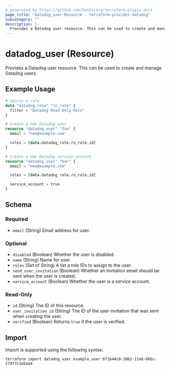```yaml
---
# generated by https://github.com/hashicorp/terraform-plugin-docs
page_title: "datadog_user Resource - terraform-provider-datadog"
subcategory: ""
description: |-
  Provides a Datadog user resource. This can be used to create and manage Datadog users.
---
```


# datadog_user (Resource)

Provides a Datadog user resource. This can be used to create and manage Datadog users.

## Example Usage

```terraform
# Source a role
data "datadog_role" "ro_role" {
  filter = "Datadog Read Only Role"
}

# Create a new Datadog user
resource "datadog_user" "foo" {
  email = "new@example.com"

  roles = [data.datadog_role.ro_role.id]
}

# Create a new Datadog service account
resource "datadog_user" "bar" {
  email = "new@example.com"

  roles = [data.datadog_role.ro_role.id]

  service_account = true
}
```

<!-- schema generated by tfplugindocs -->
## Schema

### Required

- `email` (String) Email address for user.

### Optional

- `disabled` (Boolean) Whether the user is disabled.
- `name` (String) Name for user.
- `roles` (Set of String) A list a role IDs to assign to the user.
- `send_user_invitation` (Boolean) Whether an invitation email should be sent when the user is created.
- `service_account` (Boolean) Whether the user is a service account.

### Read-Only

- `id` (String) The ID of this resource.
- `user_invitation_id` (String) The ID of the user invitation that was sent when creating the user.
- `verified` (Boolean) Returns `true` if the user is verified.

## Import

Import is supported using the following syntax:

```shell
terraform import datadog_user.example_user 6f1b44c0-30b2-11eb-86bc-279f7c1ebaa4
```
